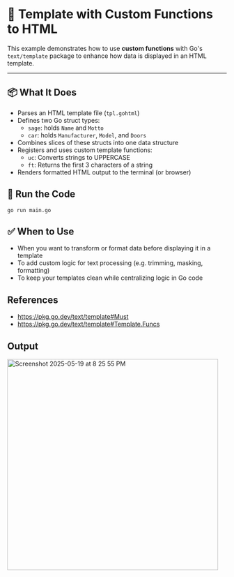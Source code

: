 # 🧩 Template with Custom Functions to HTML

This example demonstrates how to use **custom functions** with Go's `text/template` package to enhance how data is displayed in an HTML template.

---

## 📦 What It Does

- Parses an HTML template file (`tpl.gohtml`)
- Defines two Go struct types:
  - `sage`: holds `Name` and `Motto`
  - `car`: holds `Manufacturer`, `Model`, and `Doors`
- Combines slices of these structs into one data structure
- Registers and uses custom template functions:
  - `uc`: Converts strings to UPPERCASE
  - `ft`: Returns the first 3 characters of a string
- Renders formatted HTML output to the terminal (or browser)

## 🚀 Run the Code

```
go run main.go
```

## ✅ When to Use

- When you want to transform or format data before displaying it in a template
- To add custom logic for text processing (e.g. trimming, masking, formatting)
- To keep your templates clean while centralizing logic in Go code

## References

- https://pkg.go.dev/text/template#Must
- https://pkg.go.dev/text/template#Template.Funcs

## Output

<img width="484" alt="Screenshot 2025-05-19 at 8 25 55 PM" src="https://github.com/user-attachments/assets/327531c6-7150-4cd4-9871-b0fd80e26b26" />
